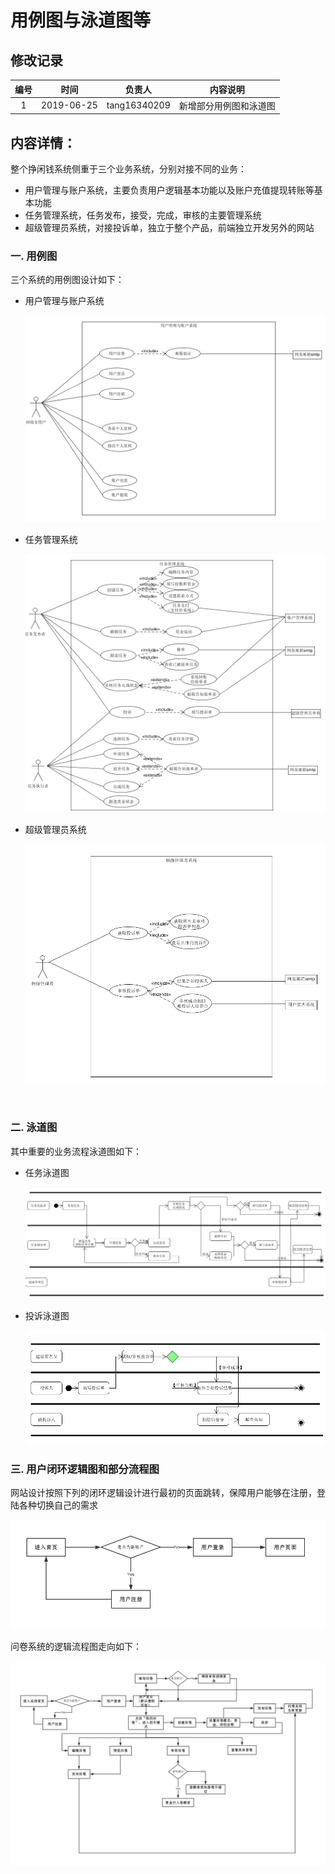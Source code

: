 # 用例图与泳道图等

## 修改记录

| 编号 |    时间    |    负责人    |        内容说明        |
| :--: | :--------: | :----------: | :--------------------: |
|  1   | 2019-06-25 | tang16340209 | 新增部分用例图和泳道图 |

## 内容详情：

整个挣闲钱系统侧重于三个业务系统，分别对接不同的业务：

- 用户管理与账户系统，主要负责用户逻辑基本功能以及账户充值提现转账等基本功能
- 任务管理系统，任务发布，接受，完成，审核的主要管理系统
- 超级管理员系统，对接投诉单，独立于整个产品，前端独立开发另外的网站



### 一. 用例图

三个系统的用例图设计如下：

- 用户管理与账户系统

  ![用户管理与账户系统.png](https://github.com/sysu-change/Dashboard/blob/master/image/%E7%94%A8%E6%88%B7%E7%AE%A1%E7%90%86%E4%B8%8E%E8%B4%A6%E6%88%B7%E7%B3%BB%E7%BB%9F.png?raw=true)

- 任务管理系统

  ![任务管理系统.png](https://github.com/sysu-change/Dashboard/blob/master/image/%E4%BB%BB%E5%8A%A1%E7%AE%A1%E7%90%86%E7%B3%BB%E7%BB%9F.png?raw=true)

- 超级管理员系统

  ![超级管理员系统png](https://github.com/sysu-change/Dashboard/blob/master/image/%E8%B6%85%E7%BA%A7%E7%AE%A1%E7%90%86%E5%91%98.png?raw=true)

  ​

### 二. 泳道图

其中重要的业务流程泳道图如下：

- 任务泳道图

  ![任务泳道图.png](https://github.com/sysu-change/Dashboard/blob/master/image/%E4%BB%BB%E5%8A%A1%E6%B3%B3%E9%81%93%E5%9B%BE.png?raw=true)

- 投诉泳道图

  ![超级管理员审核.png](https://github.com/sysu-change/Dashboard/blob/master/image/%E7%AE%A1%E7%90%86%E5%91%98%E5%AE%A1%E6%A0%B8%E6%8A%95%E8%AF%89%E5%8D%95.png?raw=true)



### 三. 用户闭环逻辑图和部分流程图

网站设计按照下列的闭环逻辑设计进行最初的页面跳转，保障用户能够在注册，登陆各种切换自己的需求

![用户逻辑闭环.jpg](https://github.com/sysu-change/Dashboard/blob/master/image/%E7%94%A8%E6%88%B7%E9%80%BB%E8%BE%91%E9%97%AD%E7%8E%AF.jpg?raw=true)

问卷系统的逻辑流程图走向如下：

![问卷流程.jpg](https://github.com/sysu-change/Dashboard/blob/master/image/%E9%97%AE%E5%8D%B7%E7%B3%BB%E7%BB%9F%E9%80%BB%E8%BE%91.jpg?raw=true)


